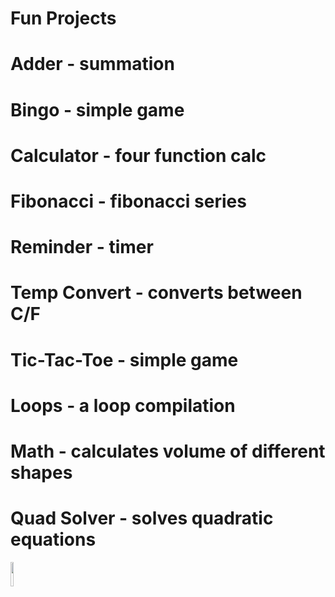 # Fun Projects
#
# Adder - summation
# Bingo - simple game
# Calculator - four function calc
# Fibonacci - fibonacci series
# Reminder - timer
# Temp Convert - converts between C/F
# Tic-Tac-Toe - simple game
# Loops - a loop compilation
# Math - calculates volume of different shapes
# Quad Solver - solves quadratic equations

<img height = "10%" width = "10%" src= "https://upload.wikimedia.org/wikipedia/en/thumb/3/30/Java_programming_language_logo.svg/1200px-Java_programming_language_logo.svg.png"> 
